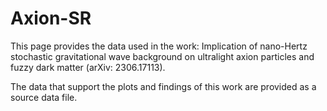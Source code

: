 # Axion-SR
This page provides the  data used in the work: Implication of nano-Hertz stochastic gravitational wave background on ultralight axion particles and fuzzy dark matter (arXiv: 2306.17113).


The data that support the plots and findings of this work are provided as a source data file.
